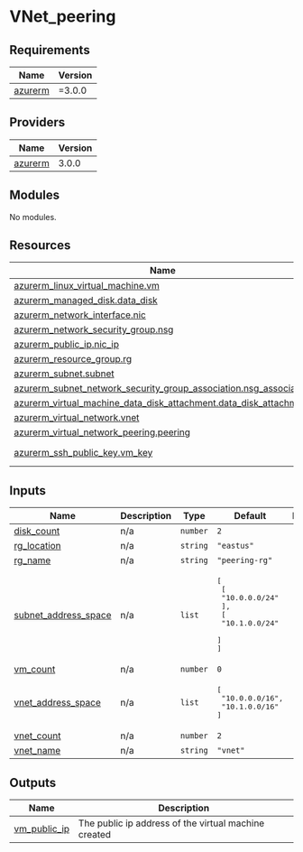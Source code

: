 # VNet_peering

<!-- BEGINNING OF PRE-COMMIT-TERRAFORM DOCS HOOK -->
## Requirements

| Name | Version |
|------|---------|
| <a name="requirement_azurerm"></a> [azurerm](#requirement\_azurerm) | =3.0.0 |

## Providers

| Name | Version |
|------|---------|
| <a name="provider_azurerm"></a> [azurerm](#provider\_azurerm) | 3.0.0 |

## Modules

No modules.

## Resources

| Name | Type |
|------|------|
| [azurerm_linux_virtual_machine.vm](https://registry.terraform.io/providers/hashicorp/azurerm/3.0.0/docs/resources/linux_virtual_machine) | resource |
| [azurerm_managed_disk.data_disk](https://registry.terraform.io/providers/hashicorp/azurerm/3.0.0/docs/resources/managed_disk) | resource |
| [azurerm_network_interface.nic](https://registry.terraform.io/providers/hashicorp/azurerm/3.0.0/docs/resources/network_interface) | resource |
| [azurerm_network_security_group.nsg](https://registry.terraform.io/providers/hashicorp/azurerm/3.0.0/docs/resources/network_security_group) | resource |
| [azurerm_public_ip.nic_ip](https://registry.terraform.io/providers/hashicorp/azurerm/3.0.0/docs/resources/public_ip) | resource |
| [azurerm_resource_group.rg](https://registry.terraform.io/providers/hashicorp/azurerm/3.0.0/docs/resources/resource_group) | resource |
| [azurerm_subnet.subnet](https://registry.terraform.io/providers/hashicorp/azurerm/3.0.0/docs/resources/subnet) | resource |
| [azurerm_subnet_network_security_group_association.nsg_association](https://registry.terraform.io/providers/hashicorp/azurerm/3.0.0/docs/resources/subnet_network_security_group_association) | resource |
| [azurerm_virtual_machine_data_disk_attachment.data_disk_attachment](https://registry.terraform.io/providers/hashicorp/azurerm/3.0.0/docs/resources/virtual_machine_data_disk_attachment) | resource |
| [azurerm_virtual_network.vnet](https://registry.terraform.io/providers/hashicorp/azurerm/3.0.0/docs/resources/virtual_network) | resource |
| [azurerm_virtual_network_peering.peering](https://registry.terraform.io/providers/hashicorp/azurerm/3.0.0/docs/resources/virtual_network_peering) | resource |
| [azurerm_ssh_public_key.vm_key](https://registry.terraform.io/providers/hashicorp/azurerm/3.0.0/docs/data-sources/ssh_public_key) | data source |

## Inputs

| Name | Description | Type | Default | Required |
|------|-------------|------|---------|:--------:|
| <a name="input_disk_count"></a> [disk\_count](#input\_disk\_count) | n/a | `number` | `2` | no |
| <a name="input_rg_location"></a> [rg\_location](#input\_rg\_location) | n/a | `string` | `"eastus"` | no |
| <a name="input_rg_name"></a> [rg\_name](#input\_rg\_name) | n/a | `string` | `"peering-rg"` | no |
| <a name="input_subnet_address_space"></a> [subnet\_address\_space](#input\_subnet\_address\_space) | n/a | `list` | <pre>[<br>  [<br>    "10.0.0.0/24"<br>  ],<br>  [<br>    "10.1.0.0/24"<br>  ]<br>]</pre> | no |
| <a name="input_vm_count"></a> [vm\_count](#input\_vm\_count) | n/a | `number` | `0` | no |
| <a name="input_vnet_address_space"></a> [vnet\_address\_space](#input\_vnet\_address\_space) | n/a | `list` | <pre>[<br>  "10.0.0.0/16",<br>  "10.1.0.0/16"<br>]</pre> | no |
| <a name="input_vnet_count"></a> [vnet\_count](#input\_vnet\_count) | n/a | `number` | `2` | no |
| <a name="input_vnet_name"></a> [vnet\_name](#input\_vnet\_name) | n/a | `string` | `"vnet"` | no |

## Outputs

| Name | Description |
|------|-------------|
| <a name="output_vm_public_ip"></a> [vm\_public\_ip](#output\_vm\_public\_ip) | The public ip address of the virtual machine created |
<!-- END OF PRE-COMMIT-TERRAFORM DOCS HOOK -->

